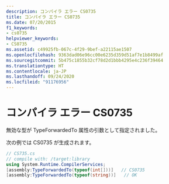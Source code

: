 ```yaml
---
description: コンパイラ エラー CS0735
title: コンパイラ エラー CS0735
ms.date: 07/20/2015
f1_keywords:
- cs0735
helpviewer_keywords:
- CS0735
ms.assetid: c49925fb-067c-4f29-9bef-a22115ae1507
ms.openlocfilehash: 9363dad06e96cc00e6235d359d51af7e1b8499af
ms.sourcegitcommit: 5b475c1855b32cf78d2d1bbb4295e4c236f39464
ms.translationtype: HT
ms.contentlocale: ja-JP
ms.lasthandoff: 09/24/2020
ms.locfileid: "91176956"
---
```

# <a name="compiler-error-cs0735"></a>コンパイラ エラー CS0735

無効な型が TypeForwardedTo 属性の引数として指定されました。  
  
 次の例では CS0735 が生成されます。  
  
```csharp  
// CS735.cs  
// compile with: /target:library  
using System.Runtime.CompilerServices;  
[assembly:TypeForwardedTo(typeof(int[]))]   // CS0735  
[assembly:TypeForwardedTo(typeof(string))]   // OK  
```
